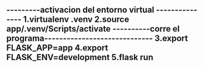 ---------activacion del entorno virtual ---------------
1.virtualenv .venv
2.source app/.venv/Scripts/activate
----------corre el programa-----------------------------
3.export FLASK_APP=app
4.export FLASK_ENV=development
5.flask run
---------------------------------------
